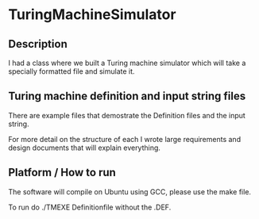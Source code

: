 # TuringMachineSimulator

## Description
I had a class where we built a Turing machine simulator which will take a specially formatted file and simulate it.

## Turing machine definition and input string files
There are example files that demostrate the Definition files and the input string.

For more detail on the structure of each I wrote large requirements and design documents that will explain everything.

## Platform / How to run
The software will compile on Ubuntu using GCC, please use the make file.

To run do ./TMEXE Definitionfile without the .DEF.

